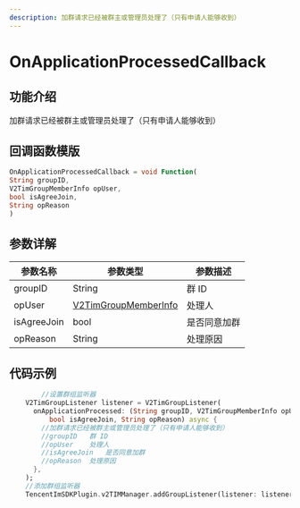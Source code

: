 ```yaml
---
description: 加群请求已经被群主或管理员处理了（只有申请人能够收到）
---
```


# OnApplicationProcessedCallback

## 功能介绍

加群请求已经被群主或管理员处理了（只有申请人能够收到）

## 回调函数模版

```dart
OnApplicationProcessedCallback = void Function(
String groupID,
V2TimGroupMemberInfo opUser,
bool isAgreeJoin,
String opReason
)
```

## 参数详解

| 参数名称        | 参数类型                                                                   | 参数描述   |
| ----------- | ---------------------------------------------------------------------- | ------ |
| groupID     | String                                                                 | 群 ID   |
| opUser      | [V2TimGroupMemberInfo](../guan-jian-lei/group/v2timgroupmemberinfo.md) | 处理人    |
| isAgreeJoin | bool                                                                   | 是否同意加群 |
| opReason    | String                                                                 | 处理原因   |

## 代码示例

```dart
        //设置群组监听器
    V2TimGroupListener listener = V2TimGroupListener(
      onApplicationProcessed: (String groupID, V2TimGroupMemberInfo opUser,
          bool isAgreeJoin, String opReason) async {
        //加群请求已经被群主或管理员处理了（只有申请人能够收到）
        //groupID	群 ID
        //opUser	处理人
        //isAgreeJoin	是否同意加群
        //opReason	处理原因
      },
    );
    //添加群组监听器
    TencentImSDKPlugin.v2TIMManager.addGroupListener(listener: listener);
```
